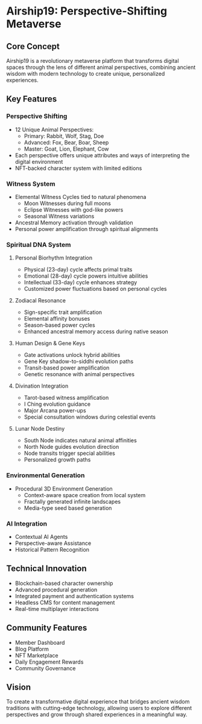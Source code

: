 # Airship19: Perspective-Shifting Metaverse

## Core Concept
Airship19 is a revolutionary metaverse platform that transforms digital spaces through the lens of different animal perspectives, combining ancient wisdom with modern technology to create unique, personalized experiences.

## Key Features

### Perspective Shifting
- 12 Unique Animal Perspectives:
  - Primary: Rabbit, Wolf, Stag, Doe
  - Advanced: Fox, Bear, Boar, Sheep
  - Master: Goat, Lion, Elephant, Cow
- Each perspective offers unique attributes and ways of interpreting the digital environment
- NFT-backed character system with limited editions

### Witness System
- Elemental Witness Cycles tied to natural phenomena
  - Moon Witnesses during full moons
  - Eclipse Witnesses with god-like powers
  - Seasonal Witness variations
- Ancestral Memory activation through validation
- Personal power amplification through spiritual alignments

### Spiritual DNA System
1. Personal Biorhythm Integration
   - Physical (23-day) cycle affects primal traits
   - Emotional (28-day) cycle powers intuitive abilities
   - Intellectual (33-day) cycle enhances strategy
   - Customized power fluctuations based on personal cycles

2. Zodiacal Resonance
   - Sign-specific trait amplification
   - Elemental affinity bonuses
   - Season-based power cycles
   - Enhanced ancestral memory access during native season

3. Human Design & Gene Keys
   - Gate activations unlock hybrid abilities
   - Gene Key shadow-to-siddhi evolution paths
   - Transit-based power amplification
   - Genetic resonance with animal perspectives

4. Divination Integration
   - Tarot-based witness amplification
   - I Ching evolution guidance
   - Major Arcana power-ups
   - Special consultation windows during celestial events

5. Lunar Node Destiny
   - South Node indicates natural animal affinities
   - North Node guides evolution direction
   - Node transits trigger special abilities
   - Personalized growth paths

### Environmental Generation
- Procedural 3D Environment Generation
  - Context-aware space creation from local system
  - Fractally generated infinite landscapes
  - Media-type seed based generation

### AI Integration
- Contextual AI Agents
- Perspective-aware Assistance
- Historical Pattern Recognition

## Technical Innovation
- Blockchain-based character ownership
- Advanced procedural generation
- Integrated payment and authentication systems
- Headless CMS for content management
- Real-time multiplayer interactions

## Community Features
- Member Dashboard
- Blog Platform
- NFT Marketplace
- Daily Engagement Rewards
- Community Governance

## Vision
To create a transformative digital experience that bridges ancient wisdom traditions with cutting-edge technology, allowing users to explore different perspectives and grow through shared experiences in a meaningful way.
